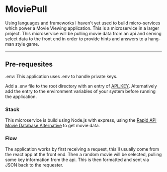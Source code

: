 # MoviePull
Using languages and frameworks I haven't yet used to build micro-services which power a Movie Viewing application.
This is a microservice in a larger project. This microservice will be pulling movie data from an api and serving select data to the front end in order to provide hints and answers to a hang-man style game.

-----
## Pre-requesites
.env: This application uses .env to handle private keys.

Add a .env file to the root directory with an entry of [API_KEY](https://rapidapi.com/rapidapi/api/movie-database-alternative/).
Alternatively add the entry to the environment variables of your system before running the application.


### Stack
This microservice is build using Node.js with express, using the [Rapid API Movie Database Alternative](https://rapidapi.com/rapidapi/api/movie-database-alternative/) to get movie data.


### Flow
The application works by first receiving a request, this'll usually come from the react app at the front end.
Then a random movie will be selected, pulling some key information from the api.
This is then formatted and sent via JSON back to the requester.
